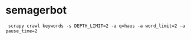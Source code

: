 # semagerbot
```
 scrapy crawl keywords -s DEPTH_LIMIT=2 -a q=haus -a word_limit=2 -a pause_time=2
 ```
